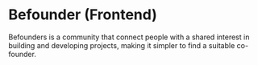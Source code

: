 # Befounder (Frontend)
Befounders is a community that connect people with a shared interest in building and developing projects, making it simpler to find a suitable co-founder. 
